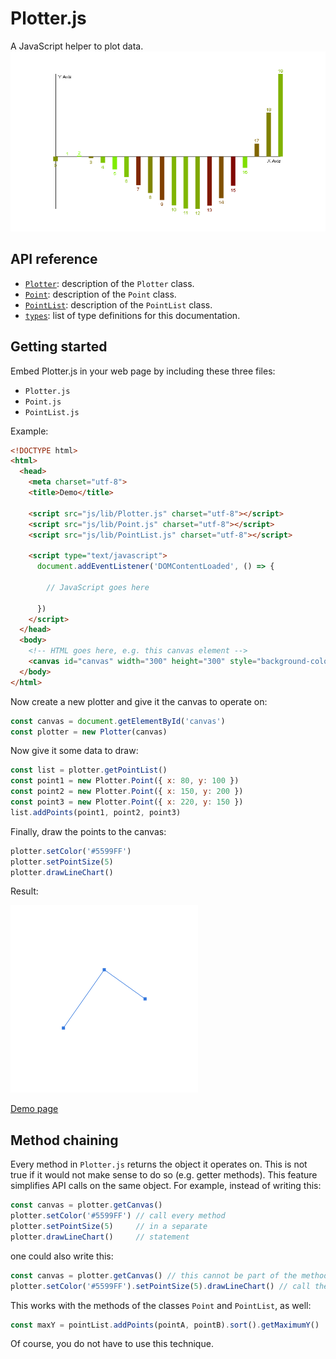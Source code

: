 # Plotter.js
A JavaScript helper to plot data.
![Demo](demo.png)

## API reference
* [`Plotter`](Plotter.md): description of the `Plotter` class.
* [`Point`](Point.md): description of the `Point` class.
* [`PointList`](PointList.md): description of the `PointList` class.
* [`types`](types.md): list of type definitions for this documentation.

## Getting started
Embed Plotter.js in your web page by including these three files:
* `Plotter.js`
* `Point.js`
* `PointList.js`

Example:
```HTML
<!DOCTYPE html>
<html>
  <head>
    <meta charset="utf-8">
    <title>Demo</title>

    <script src="js/lib/Plotter.js" charset="utf-8"></script>
    <script src="js/lib/Point.js" charset="utf-8"></script>
    <script src="js/lib/PointList.js" charset="utf-8"></script>

    <script type="text/javascript">
      document.addEventListener('DOMContentLoaded', () => {

        // JavaScript goes here

      })
    </script>
  </head>
  <body>
    <!-- HTML goes here, e.g. this canvas element -->
    <canvas id="canvas" width="300" height="300" style="background-color: lightgrey;"></canvas>
  </body>
</html>
```
Now create a new plotter and give it the canvas to operate on:
```JavaScript
const canvas = document.getElementById('canvas')
const plotter = new Plotter(canvas)
```
Now give it some data to draw:
```JavaScript
const list = plotter.getPointList()
const point1 = new Plotter.Point({ x: 80, y: 100 })
const point2 = new Plotter.Point({ x: 150, y: 200 })
const point3 = new Plotter.Point({ x: 220, y: 150 })
list.addPoints(point1, point2, point3)
```
Finally, draw the points to the canvas:
```JavaScript
plotter.setColor('#5599FF')
plotter.setPointSize(5)
plotter.drawLineChart()
```
Result:

![Demo Result](demo2.png)

[Demo page](demo.html)

## Method chaining
Every method in `Plotter.js` returns the object it operates on. This is not true if it would not make sense to do so (e.g. getter methods). This feature simplifies API calls on the same object. For example, instead of writing this:
```JavaScript
const canvas = plotter.getCanvas()
plotter.setColor('#5599FF') // call every method
plotter.setPointSize(5)     // in a separate
plotter.drawLineChart()     // statement
```
one could also write this:
```JavaScript
const canvas = plotter.getCanvas() // this cannot be part of the method chain
plotter.setColor('#5599FF').setPointSize(5).drawLineChart() // call the methods in a method chain
```
This works with the methods of the classes `Point` and `PointList`, as well:
```JavaScript
const maxY = pointList.addPoints(pointA, pointB).sort().getMaximumY()
```
Of course, you do not have to use this technique.
